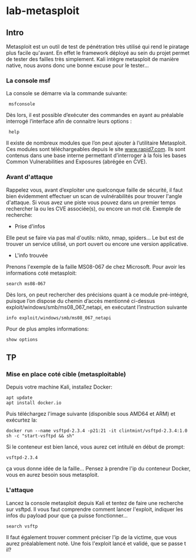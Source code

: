 # lab-metasploit

## Intro

Metasploit est un outil de test de pénétration très utilisé qui rend le piratage plus facile qu'avant. En effet le framework déployé au sein du projet permet de tester des failles très simplement. Kali intègre metasploit de manière native, nous avons donc une bonne excuse pour le tester...

### La console msf

La console se démarre via la commande suivante:

```
 msfconsole
```

 Dès lors, il est possible d’exécuter des commandes en ayant au préalable interrogé l’interface afin de connaitre leurs options :

```
 help
```

Il existe de nombreux modules que l’on peut ajouter à l’utilitaire Metasploit. Ces modules sont téléchargeables depuis le site www.rapid7.com. Ils sont contenus dans une base interne permettant d’interroger à la fois les bases Common Vulnerabilities and Exposures (abrégée en CVE).

### Avant d'attaque

Rappelez vous, avant d’exploiter une quelconque faille de sécurité, il faut bien évidemment effectuer un scan de vulnérabilités pour trouver l'angle d'attaque. Si vous avez une piste vous pouvez dans un premier temps rechercher la ou les CVE associée(s), ou encore un mot clé. Exemple de recherche:

- Prise d'infos

Elle peut se faire via pas mal d'outils: nikto, nmap, spiders... Le but est de trouver un service utilisé, un port ouvert ou encore une version applicative.

- L'info trouvée

Prenons l'exemple de la faille MS08-067 de chez Microsoft. Pour avoir les informations coté metasploit:

```
search ms08-067
```

Dès lors, on peut rechercher des précisions quant à ce module pré-intégré, puisque l’on dispose du chemin d’accès mentionné ci-dessus exploit/windows/smb/ms08_067_netapi, en exécutant l’instruction suivante 

```
info exploit/windows/smb/ms08_067_netapi
```

Pour de plus amples informations:

```
show options
```

## TP

### Mise en place coté cible (metasploitable)

Depuis votre machine Kali, installez Docker:

```
apt update
apt install docker.io
```

Puis téléchargez l'image suivante (disponible sous AMD64 et ARM) et exécurtez la:

```
docker run --name vsftpd-2.3.4 -p21:21 -it clintmint/vsftpd-2.3.4:1.0 sh -c "start-vsftpd && sh"
```

Si le conteneur est bien lancé, vous aurez cet intitulé en début de prompt:

```
vsftpd-2.3.4
```

ça vous donne idée de la faille... Pensez à prendre l'ip du conteneur Docker, vous en aurez besoin sous metasploit.

### L'attaque

Lancez la console metasploit depuis Kali et tentez de faire une recherche sur vsftpd. Il vous faut comprendre comment lancer l'exploit, indiquer les infos du payload pour que ça puisse fonctionner...

```
search vsftp
```

Il faut également trouver comment préciser l'ip de la victime, que vous aurez préalablement noté. Une fois l'exploit lancé et validé, que se passe t il?

